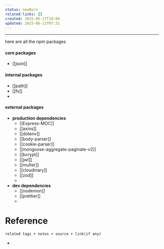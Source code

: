 ```yaml
---
status: newBorn
related-links: []
created: 2025-05-17T10:09
updated: 2025-06-11T07:31
---
```

---

here are all the npm packages


#### core packages
- [[json]]

####  internal packages
- [[path]]
- [[fs]]
- 

####  external packages

- **production dependencies**
	- [[Express-MOC]]
	- [[axios]]
	- [[dotenv]]
	- [[body-parser]]
	- [[cookie-parser]]
	- [[mongoose-aggregate-paginate-v2]]
	- [[bcrypt]]
	- [[jwt]]
	- [[multer]]
	- [[cloudinary]]
	- [[zod]]
	- 
- **dev dependencies**
	- [[nodemon]]
	- [[prettier]]
	- 

# Reference
`related tags + notes + source + link(if any)`
 

- 